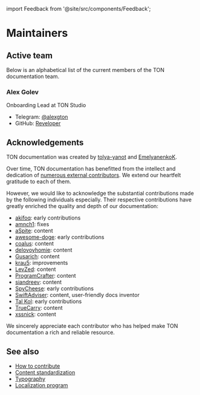 import Feedback from '@site/src/components/Feedback';

# Maintainers

## Active team

Below is an alphabetical list of the current members of the TON documentation team.

### Alex Golev

Onboarding Lead at TON Studio

- Telegram: [@alexgton](https://t.me/alexgton)
- GitHub: [Reveloper](https://github.com/Reveloper)

## Acknowledgements

TON documentation was created by [tolya-yanot](https://github.com/tolya-yanot) and [EmelyanenkoK](https://github.com/EmelyanenkoK).

Over time, TON documentation has benefitted from the intellect and dedication of [numerous external contributors](https://github.com/ton-community/ton-docs/graphs/contributors). We extend our heartfelt gratitude to each of them.

However, we would like to acknowledge the substantial contributions made by the following individuals especially. Their respective contributions have greatly enriched the quality and depth of our documentation:

- [akifoq](https://github.com/akifoq): early contributions
- [amnch1](https://github.com/amnch1): fixes
- [aSpite](https://github.com/aSpite): content
- [awesome-doge](https://github.com/awesome-doge): early contributions
- [coalus](https://github.com/coalus): content
- [delovoyhomie](https://github.com/delovoyhomie): content
- [Gusarich](https://github.com/Gusarich): content
- [krau5](https://github.com/krau5): improvements
- [LevZed](https://github.com/LevZed): content
- [ProgramCrafter](https://github.com/ProgramCrafter): content
- [siandreev](https://github.com/siandreev): content
- [SpyCheese](https://github.com/SpyCheese): early contributions
- [SwiftAdviser](https://github.com/SwiftAdviser): content, user-friendly docs inventor
- [Tal Kol](https://github.com/talkol): early contributions
- [TrueCarry](https://github.com/TrueCarry): content
- [xssnick](https://github.com/xssnick): content

We sincerely appreciate each contributor who has helped make TON documentation a rich and reliable resource.

## See also

- [How to contribute](/v3/contribute/)
- [Content standardization](/v3/contribute/content-standardization/)
- [Typography](/v3/contribute/typography/)
- [Localization program](/v3/contribute/localization-program/overview/)

<Feedback />

